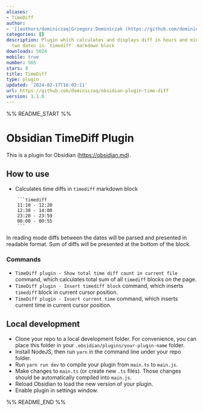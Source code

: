 ```yaml
---
aliases:
- TimeDiff
author:
- '[[authors/dominiczaq|Grzegorz Dominiczak (https://github.com/dominiczaq)]]'
categories: []
description: Plugin which calculates and displays diff in hours and minutes between
  two dates in `timediff` markdown block
downloads: 5024
mobile: true
number: 565
stars: 8
title: TimeDiff
type: plugin
updated: '2024-02-17T16:02:11'
url: https://github.com/dominiczaq/obsidian-plugin-time-diff
version: 1.1.0
---
```


%% README_START %%

# Obsidian TimeDiff Plugin

This is a plugin for Obsidian (https://obsidian.md).
## How to use

* Calculates time diffs in `timediff` markdown block
```
	```timediff
	11:10 - 12:20
	12:38 - 14:00
	23:20 - 23:59
	00:00 - 00:55
	```
```
In reading mode diffs between the dates will be parsed and presented in readable format.
Sum of diffs will be presented at the bottom of the block.

### Commands
* `TimeDiff plugin - Show total time diff count in current file` command, which calculates total sum of all `timediff` blocks on the page.
* `TimeDiff plugin - Insert timediff block` command, which inserts `timediff` block in current cursor position.
* `TimeDiff plugin - Insert current time` command, which inserts current time in current cursor position.

## Local development

- Clone your repo to a local development folder. For convenience, you can place this folder in your `.obsidian/plugins/your-plugin-name` folder.
- Install NodeJS, then run `yarn` in the command line under your repo folder.
- Run `yarn run dev` to compile your plugin from `main.ts` to `main.js`.
- Make changes to `main.ts` (or create new `.ts` files). Those changes should be automatically compiled into `main.js`.
- Reload Obsidian to load the new version of your plugin.
- Enable plugin in settings window.


%% README_END %%